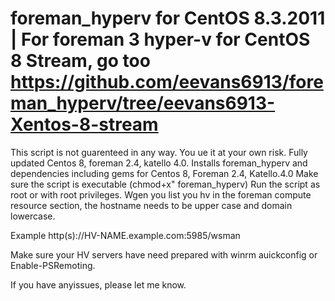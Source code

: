 # foreman_hyperv for CentOS 8.3.2011 | For foreman 3 hyper-v  for CentOS 8 Stream, go too https://github.com/eevans6913/foreman_hyperv/tree/eevans6913-Xentos-8-stream
This script is not guarenteed in any way. You ue it at your own risk.
Fully updated Centos 8, foreman 2.4, katello 4.0. 
Installs foreman_hyperv and dependencies including gems for Centos 8, Foreman 2.4, Katello.4.0
Make sure the script is executable (chmod+x" foreman_hyperv)
Run the script as root or with root privileges.
Wgen you list you hv in the foreman compute resource section, the hostname needs to be upper case and domain lowercase.

Example http(s)://HV-NAME.example.com:5985/wsman

Make sure your HV servers have need prepared with winrm auickconfig or Enable-PSRemoting.

If you have anyissues, please let me know.
